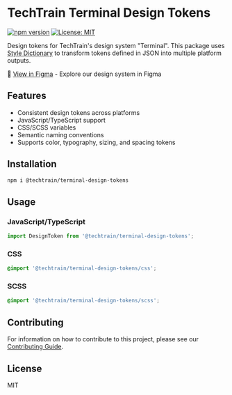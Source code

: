 # TechTrain Terminal Design Tokens

[![npm version](https://badge.fury.io/js/%40techtrain%2Fterminal-design-tokens.svg)](https://badge.fury.io/js/%40techtrain%2Fterminal-design-tokens)
[![License: MIT](https://img.shields.io/badge/License-MIT-yellow.svg)](https://opensource.org/licenses/MIT)

Design tokens for TechTrain's design system "Terminal". This package uses [Style Dictionary](https://amzn.github.io/style-dictionary) to transform tokens defined in JSON into multiple platform outputs.

🎨 [View in Figma](https://www.figma.com/community/file/1472050808130527580/techtrain-terminal-design-system) - Explore our design system in Figma

## Features

- Consistent design tokens across platforms
- JavaScript/TypeScript support
- CSS/SCSS variables
- Semantic naming conventions
- Supports color, typography, sizing, and spacing tokens

## Installation

```bash
npm i @techtrain/terminal-design-tokens
```

## Usage

### JavaScript/TypeScript

```typescript
import DesignToken from '@techtrain/terminal-design-tokens';
```

### CSS

```css
@import '@techtrain/terminal-design-tokens/css';
```

### SCSS

```scss
@import '@techtrain/terminal-design-tokens/scss';
```

## Contributing

For information on how to contribute to this project, please see our [Contributing Guide](CONTRIBUTING.md).

## License

MIT
